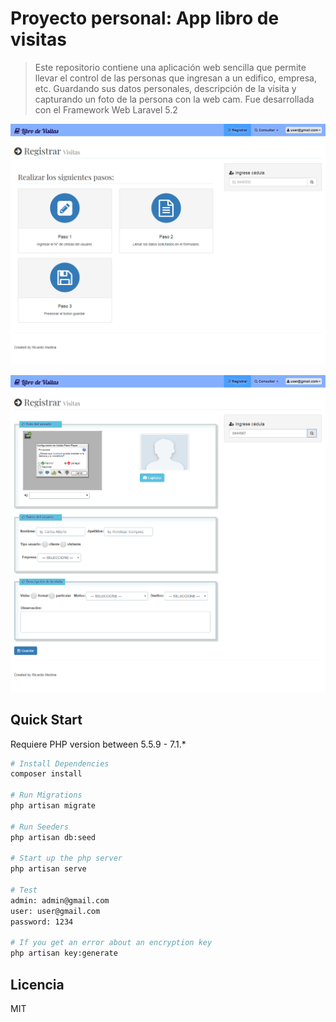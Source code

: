 # Proyecto personal: App libro de visitas

> Este repositorio contiene una aplicación web sencilla que permite llevar el control de las personas que ingresan a un edifico, empresa, etc. Guardando sus datos personales, descripción de la visita y capturando un foto de la persona con la web cam. Fue desarrollada con el Framework Web Laravel 5.2

![Captura de la App](./readme-static/captura1.png)

![Captura de la App](./readme-static/captura2.png)

## Quick Start

Requiere PHP version between 5.5.9 - 7.1.*

``` bash
# Install Dependencies
composer install

# Run Migrations
php artisan migrate

# Run Seeders
php artisan db:seed

# Start up the php server
php artisan serve

# Test
admin: admin@gmail.com
user: user@gmail.com
password: 1234

# If you get an error about an encryption key
php artisan key:generate

```
## Licencia 

MIT